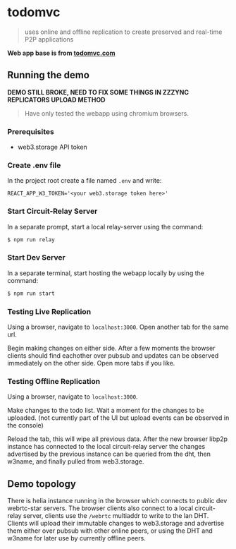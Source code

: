 # todomvc

> uses online and offline replication to create preserved and real-time P2P applications

**Web app base is from [todomvc.com](todomvc.com)**

## Running the demo

**DEMO STILL BROKE, NEED TO FIX SOME THINGS IN ZZZYNC REPLICATORS UPLOAD METHOD**

> Have only tested the webapp using chromium browsers.

### Prerequisites

- web3.storage API token

### Create .env file

In the project root create a file named `.env` and write:

```
REACT_APP_W3_TOKEN='<your web3.storage token here>'
```

### Start Circuit-Relay Server

In a separate prompt, start a local relay-server using the command:

```bash
$ npm run relay
```

### Start Dev Server

In a separate terminal, start hosting the webapp locally by using the command:

```bash
$ npm run start
```

### Testing Live Replication

Using a browser, navigate to `localhost:3000`. Open another tab for the same url.

Begin making changes on either side. After a few moments the browser clients should find eachother over pubsub and updates can be observed immediately on the other side. Open more tabs if you like.

### Testing Offline Replication

Using a browser, navigate to `localhost:3000`.

Make changes to the todo list. Wait a moment for the changes to be uploaded. (not currently part of the UI but upload events can be observed in the console)

Reload the tab, this will wipe all previous data. After the new browser libp2p instance has connected to the local circuit-relay server the changes advertised by the previous instance can be queried from the dht, then w3name, and finally pulled from web3.storage.

## Demo topology

There is helia instance running in the browser which connects to public dev webrtc-star servers.
The browser clients also connect to a local circuit-relay server, clients use the `/webrtc` multiaddr to write to the lan DHT.
Clients will upload their immutable changes to web3.storage and advertise them either over pubsub with other online peers, or using the DHT and w3name for later use by currently offline peers.
